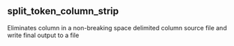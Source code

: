 ## split_token_column_strip

Eliminates column in a non-breaking space delimited column source file and write final output to a file